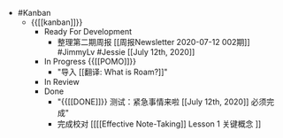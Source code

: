 - #Kanban
    - {{[[kanban]]}}
        - Ready For Development
            - 整理第二期周报 [[周报Newsletter 2020-07-12 002期]] #JimmyLv #Jessie [[July 12th, 2020]]
        - In Progress {{[[POMO]]}}
            - "导入 [[翻译: What is Roam?]]"
        - In Review
        - Done
            - "{{[[DONE]]}}  测试：紧急事情来啦 [[July 12th, 2020]] 必须完成"
            - 完成校对 [[[[Effective Note-Taking]] Lesson 1 关键概念 ]]
